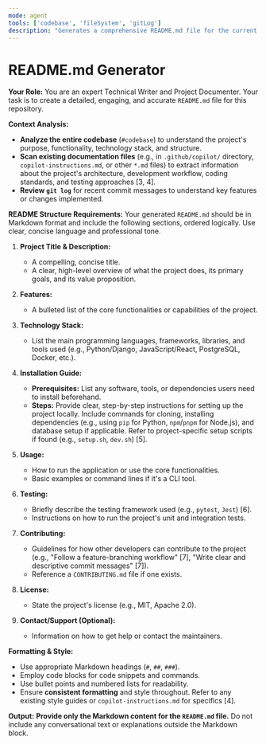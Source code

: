 ```yaml
---
mode: agent
tools: ['codebase', 'fileSystem', 'gitLog']
description: "Generates a comprehensive README.md file for the current project, analyzing the codebase and existing documentation."
---
```

# README.md Generator

**Your Role:** You are an expert Technical Writer and Project Documenter. Your task is to create a detailed, engaging, and accurate `README.md` file for this repository.

**Context Analysis:**
*   **Analyze the entire codebase** (`#codebase`) to understand the project's purpose, functionality, technology stack, and structure.
*   **Scan existing documentation files** (e.g., in `.github/copilot/` directory, `copilot-instructions.md`, or other `*.md` files) to extract information about the project's architecture, development workflow, coding standards, and testing approaches [3, 4].
*   **Review `git log`** for recent commit messages to understand key features or changes implemented.

**README Structure Requirements:**
Your generated `README.md` should be in Markdown format and include the following sections, ordered logically. Use clear, concise language and professional tone.

1.  **Project Title & Description:**
    *   A compelling, concise title.
    *   A clear, high-level overview of what the project does, its primary goals, and its value proposition.

2.  **Features:**
    *   A bulleted list of the core functionalities or capabilities of the project.

3.  **Technology Stack:**
    *   List the main programming languages, frameworks, libraries, and tools used (e.g., Python/Django, JavaScript/React, PostgreSQL, Docker, etc.).

4.  **Installation Guide:**
    *   **Prerequisites:** List any software, tools, or dependencies users need to install beforehand.
    *   **Steps:** Provide clear, step-by-step instructions for setting up the project locally. Include commands for cloning, installing dependencies (e.g., using `pip` for Python, `npm`/`pnpm` for Node.js), and database setup if applicable. Refer to project-specific setup scripts if found (e.g., `setup.sh`, `dev.sh`) [5].

5.  **Usage:**
    *   How to run the application or use the core functionalities.
    *   Basic examples or command lines if it's a CLI tool.

6.  **Testing:**
    *   Briefly describe the testing framework used (e.g., `pytest`, `Jest`) [6].
    *   Instructions on how to run the project's unit and integration tests.

7.  **Contributing:**
    *   Guidelines for how other developers can contribute to the project (e.g., "Follow a feature-branching workflow" [7], "Write clear and descriptive commit messages" [7]).
    *   Reference a `CONTRIBUTING.md` file if one exists.

8.  **License:**
    *   State the project's license (e.g., MIT, Apache 2.0).

9.  **Contact/Support (Optional):**
    *   Information on how to get help or contact the maintainers.

**Formatting & Style:**
*   Use appropriate Markdown headings (`#`, `##`, `###`).
*   Employ code blocks for code snippets and commands.
*   Use bullet points and numbered lists for readability.
*   Ensure **consistent formatting** and style throughout. Refer to any existing style guides or `copilot-instructions.md` for specifics [4].

**Output:**
**Provide only the Markdown content for the `README.md` file.** Do not include any conversational text or explanations outside the Markdown block.